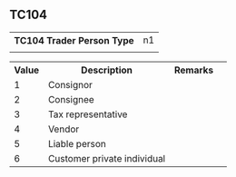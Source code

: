 ## TC104
<table>
 <tr>
  <th>
   TC104 Trader Person Type
  </th>
  <td>
   n1
  </td>
 </tr>
 <tr>
  <td colspan="2">
  </td>
 </tr>
</table>
<table>
 <tr>
  <th>
   Value
  </th>
  <th>
   Description
  </th>
  <th>
   Remarks
  </th>
 </tr>
 <tr>
  <td>
   1
  </td>
  <td>
   Consignor
  </td>
  <td>
  </td>
  <td>
  </td>
 </tr>
 <tr>
  <td>
   2
  </td>
  <td>
   Consignee
  </td>
  <td>
  </td>
  <td>
  </td>
 </tr>
 <tr>
  <td>
   3
  </td>
  <td>
   Tax representative
  </td>
  <td>
  </td>
  <td>
  </td>
 </tr>
 <tr>
  <td>
   4
  </td>
  <td>
   Vendor
  </td>
  <td>
  </td>
  <td>
  </td>
 </tr>
 <tr>
  <td>
   5
  </td>
  <td>
   Liable person
  </td>
  <td>
  </td>
  <td>
  </td>
 </tr>
 <tr>
  <td>
   6
  </td>
  <td>
   Customer private individual
  </td>
  <td>
  </td>
  <td>
  </td>
 </tr>
</table>
